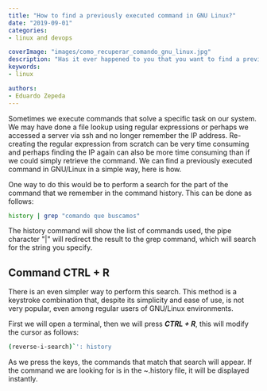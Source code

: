 ```yaml
---
title: "How to find a previously executed command in GNU Linux?"
date: "2019-09-01"
categories:
- linux and devops

coverImage: "images/como_recuperar_comando_gnu_linux.jpg"
description: "Has it ever happened to you that you want to find a previously executed command in GNU/Linux. There are several ways to do it, here I explain two of them."
keywords:
- linux

authors:
- Eduardo Zepeda
---
```


Sometimes we execute commands that solve a specific task on our system. We may have done a file lookup using regular expressions or perhaps we accessed a server via ssh and no longer remember the IP address. Re-creating the regular expression from scratch can be very time consuming and perhaps finding the IP again can also be more time consuming than if we could simply retrieve the command. We can find a previously executed command in GNU/Linux in a simple way, here is how.

One way to do this would be to perform a search for the part of the command that we remember in the command history. This can be done as follows:

```bash
history | grep "comando que buscamos"
```

The history command will show the list of commands used, the pipe character "|" will redirect the result to the grep command, which will search for the string you specify.

## Command CTRL + R

There is an even simpler way to perform this search. This method is a keystroke combination that, despite its simplicity and ease of use, is not very popular, even among regular users of GNU/Linux environments.

First we will open a terminal, then we will press **_CTRL + R_**, this will modify the cursor as follows:

```bash
(reverse-i-search)`': history
```

As we press the keys, the commands that match that search will appear. If the command we are looking for is in the ~.history file, it will be displayed instantly.